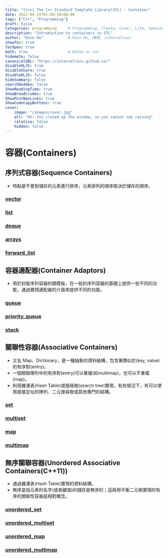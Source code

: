 ```yaml
---
title: "[C++] The C++ Standard Template Library(STL) - Container"
date: 2022-04-15T01:09:18+08:00
tags: ["C++", "Programming"]
draft: false
Categories: programming     # Programming, Create, Cover, Life, Semiconductor, Leetcode, Logic Design, Daily, OS, CS50, CA
description: "Introduction to containers in STL"
author: "Rain Hu"           # Rain Hu, 陣雨, intervalrain
showToc: true
TocOpen: true
math: true                  # KaTex or not
hidemeta: false
canonicalURL: "https://intervalrain.github.io/"
disableHLJS: true
disableShare: true
disableHLJS: false
hideSummary: false
searchHidden: false
ShowReadingTime: true
ShowBreadCrumbs: true
ShowPostNavLinks: true
ShowCodeCopyButtons: true
cover:
    image: "/images/cover.jpg"
    alt: "Oh! You closed up the window, so you cannot see raining"
    relative: false
    hidden: false
---
```


# 容器(Containers)
## 序列式容器(Sequence Containers)
+ 特點是不會對儲存的元素進行排序，元素排列的順序取決於儲存的順序。
### [vector](https://intervalrain.github.io/posts/c++/stl_vector)
### [list](https://intervalrain.github.io/posts/c++/stl_list)
### [deque](https://intervalrain.github.io/posts/c++/stl_deque)
### [arrays](https://intervalrain.github.io/posts/c++/stl_arrays)
### [forward_list](https://intervalrain.github.io/posts/c++/stl_forward_list)
## 容器適配器(Container Adaptors)
+ 用於封裝序列容器的類模板，在一般的序列容器的基礎上提供一些不同的功能，通過實現適配器的介面來提供不同的功能。
### [queue](https://intervalrain.github.io/posts/c++/stl_queue)
### [priority_queue](https://intervalrain.github.io/posts/c++/stl_priority_queue)
### [stack](https://intervalrain.github.io/posts/c++/stl_stack)
## 關聯性容器(Associative Containers)
+ 又名 Map、Dictionary，是一種抽象的資料結構，包含著類似於(key, value)的有序對(entry)。
+ 一個關聯陣列中的有序對(entry)可以重複(如multimap)，也可以不重複(map)。
+ 利用雜湊表(Hash Table)或搜尋樹(search tree)實現，有些情況下，有可以使用直接定址的陣列、二元搜尋樹或其他專門的結構。
### [set](https://intervalrain.github.io/posts/c++/stl_set)
### [multiset](https://intervalrain.github.io/posts/c++/stl_multiset)
### [map](https://intervalrain.github.io/posts/c++/stl_map)
### [multimap](https://intervalrain.github.io/posts/c++/stl_multimap)
## 無序關聯容器(Unordered Associative Containers(C++11))
+ 通過雜湊表(Hash Table)實現的資料結構。
+ 無序是指元素的名字(或者鍵值)的儲存是無序的；這與用平衡二元樹實現的有序的關聯性容器是相對概念。
### [unordered_set](https://intervalrain.github.io/posts/c++/stl_unordered_set)
### [unordered_multiset](https://intervalrain.github.io/posts/c++/stl_unordered_multiset)
### [unordered_map](https://intervalrain.github.io/posts/c++/stl_unordered_map)
### [unordered_mutlimap](https://intervalrain.github.io/posts/c++/stl_unordered_multimap)
